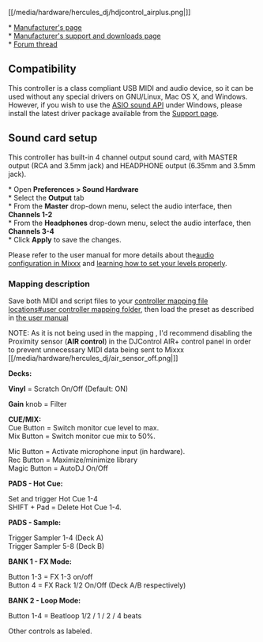 [[/media/hardware/hercules_dj/hdjcontrol_airplus.png|]]

\* [Manufacturer's page](https://www.hercules.com/en-us/dj/)  
\* [Manufacturer's support and downloads
page](https://support.hercules.com/en/product/djcontrolairplus-en//)  
\* [Forum
thread](https://www.mixxx.org/forums/viewtopic.php?f=7&t=9403)  

## Compatibility

This controller is a class compliant USB MIDI and audio device, so it
can be used without any special drivers on GNU/Linux, Mac OS X, and
Windows. However, if you wish to use the [ASIO sound
API](http://mixxx.org/manual/latest/chapters/configuration.html#audio-api)
under Windows, please install the latest driver package available from
the [Support
page](https://support.hercules.com/en/product/djcontrolinpulse300-en//).

## Sound card setup

This controller has built-in 4 channel output sound card, with MASTER
output (RCA and 3.5mm jack) and HEADPHONE output (6.35mm and 3.5mm
jack).

\* Open **Preferences \> Sound Hardware**  
\* Select the **Output** tab  
\* From the **Master** drop-down menu, select the audio interface, then
**Channels 1-2**  
\* From the **Headphones** drop-down menu, select the audio interface,
then **Channels 3-4**  
\* Click **Apply** to save the changes.  

Please refer to the user manual for more details about the[audio
configuration in
Mixxx](https://mixxx.org/manual/latest/en/chapters/example_setups.html#laptop-and-external-usb-audio-interface)
and [learning how to set your levels
properly](https://mixxx.org/manual/latest/en/chapters/djing_with_mixxx.html#djing-gain-staging).

### Mapping description

Save both MIDI and script files to your [controller mapping file
locations\#user controller mapping
folder](controller%20mapping%20file%20locations#user%20controller%20mapping%20folder),
then load the preset as described in [the user
manual](https://mixxx.org/manual/latest/en/chapters/controlling_mixxx.html#using-midi-hid-controllers)

NOTE: As it is not being used in the mapping , I'd recommend disabling
the Proximity sensor (**AIR control**) in the DJControl AIR+ control
panel in order to prevent unnecessary MIDI data being sent to Mixxx  
[[/media/hardware/hercules_dj/air_sensor_off.png|]]

**Decks:**

**Vinyl** = Scratch On/Off (Default: ON)  
  
**Gain** knob = Filter  
  
**CUE/MIX:**  
Cue Button = Switch monitor cue level to max.  
Mix Button = Switch monitor cue mix to 50%.  
  
  
Mic Button = Activate microphone input (in hardware).  
Rec Button = Maximize/minimize library  
Magic Button = AutoDJ On/Off  
  

**PADS - Hot Cue:**  

Set and trigger Hot Cue 1-4  
SHIFT + Pad = Delete Hot Cue 1-4.  

**PADS - Sample:**  
  
Trigger Sampler 1-4 (Deck A)  
Trigger Sampler 5-8 (Deck B)  
  
**BANK 1 - FX Mode:**  
  
Button 1-3 = FX 1-3 on/off  
Button 4 = FX Rack 1/2 On/Off (Deck A/B respectively)  
  
**BANK 2 - Loop Mode:**  

Button 1-4 = Beatloop 1/2 / 1 / 2 / 4 beats  
  
  

Other controls as labeled.
